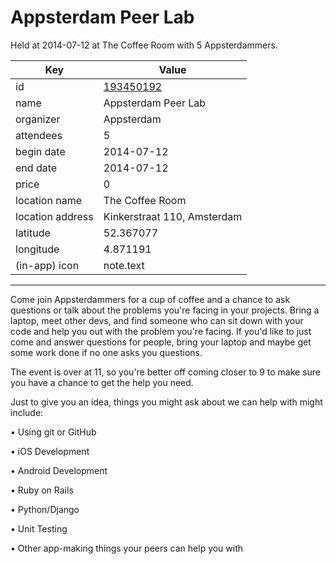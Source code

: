 # Appsterdam Peer Lab
Held at 2014-07-12 at The Coffee Room with 5 Appsterdammers.
        
|Key|Value
|---|---|
|id|[193450192](https://www.meetup.com/appsterdam/events/193450192/)|
|name|Appsterdam Peer Lab|
|organizer|Appsterdam|
|attendees|5|
|begin date|2014-07-12|
|end date|2014-07-12|
|price|0|
|location name|The Coffee Room|
|location address|Kinkerstraat 110, Amsterdam|
|latitude|52.367077|
|longitude|4.871191|
|(in-app) icon|note.text|

---

Come join Appsterdammers for a cup of coffee and a chance to ask questions or talk about the problems you're facing in your projects. Bring a laptop, meet other devs, and find someone who can sit down with your code and help you out with the problem you're facing. If you'd like to just come and answer questions for people, bring your laptop and maybe get some work done if no one asks you questions.

The event is over at 11, so you're better off coming closer to 9 to make sure you have a chance to get the help you need.

Just to give you an idea, things you might ask about we can help with might include:

• Using git or GitHub

• iOS Development

• Android Development

• Ruby on Rails

• Python/Django

• Unit Testing

• Other app-making things your peers can help you with


